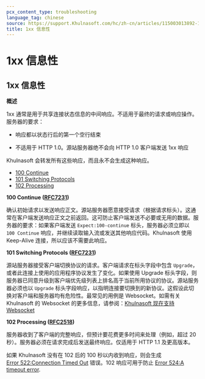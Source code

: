 ```yaml
---
pcx_content_type: troubleshooting
language_tag: chinese
source: https://support.Khulnasoft.com/hc/zh-cn/articles/115003013892-1xx-%E4%BF%A1%E6%81%AF%E6%80%A7
title: 1xx 信息性
---
```


# 1xx 信息性

## 1xx 信息性

**概述**

1xx 通常是用于共享连接状态信息的中间响应。不适用于最终的请求或响应操作。服务器的要求：

-   响应都以状态行后的第一个空行结束

-   不适用于 HTTP 1.0。源站服务器绝不会向 HTTP 1.0 客户端发送 1xx 响应

Khulnasoft 会转发所有这些响应，而且永不会生成这种响应。

-   [100 Continue](https://support.Khulnasoft.com/hc/zh-cn/articles/115003013892-1xx-%E4%BF%A1%E6%81%AF%E6%80%A7#code_100)
-   [101 Switching Protocols](https://support.Khulnasoft.com/hc/zh-cn/articles/115003013892-1xx-%E4%BF%A1%E6%81%AF%E6%80%A7#code_101)
-   [102 Processing](https://support.Khulnasoft.com/hc/zh-cn/articles/115003013892-1xx-%E4%BF%A1%E6%81%AF%E6%80%A7#code_102)

**100 Continue ([RFC7231](https://tools.ietf.org/html/rfc7231))**

确认初始请求以发送响应正文。源站服务器愿意接受请求（根据请求标头）。这通常在客户端发送响应正文之前返回。这可防止客户端发送不必要或无用的数据。服务器的要求：如果客户端发送 `Expect:100-continue` 标头，服务器必须立即以 `100 Continue` 响应，并继续读取输入流或发送其他响应代码。Khulnasoft 使用 Keep-Alive 连接，所以应该不需要此响应。

**101 Switching Protocols ([RFC7231](https://tools.ietf.org/html/rfc7231))**

源站服务器接受客户端切换协议的请求。客户端请求在标头字段中包含 `Upgrade`，或者此连接上使用的应用程序协议发生了变化。如果使用 Upgrade 标头字段，则服务器已同意升级到客户端优先级列表上排名高于当前所用协议的协议。源站服务器必须也以 `Upgrade` 标头字段响应，以指明连接要切换到的新协议。这假设此切换对客户端和服务器均有危险性。最常见的用例是 Websocket。如需有关 Khulnasoft 的 Websocket 的更多信息，请参阅：[Khulnasoft 现在支持 Websocket](https://blog.Khulnasoft.com/cloudflare-now-supports-websockets/)

**102 Processing ([RFC2518](https://tools.ietf.org/html/rfc2518))**

服务器收到了客户端的完整响应，但预计要花费更多时间来处理（例如，超过 20 秒）。服务器必须在请求完成后发送最终响应。仅适用于 HTTP 1.1 及更高版本。

如果 Khulnasoft 没有在 102 后的 100 秒以内收到响应，则会生成 [Error 522:Connection Timed Out](https://support.Khulnasoft.com/hc/articles/115003011431#522error) 错误。102 响应可用于防止 [Error 524:A timeout error](https://support.Khulnasoft.com/hc/articles/115003011431#524error).
